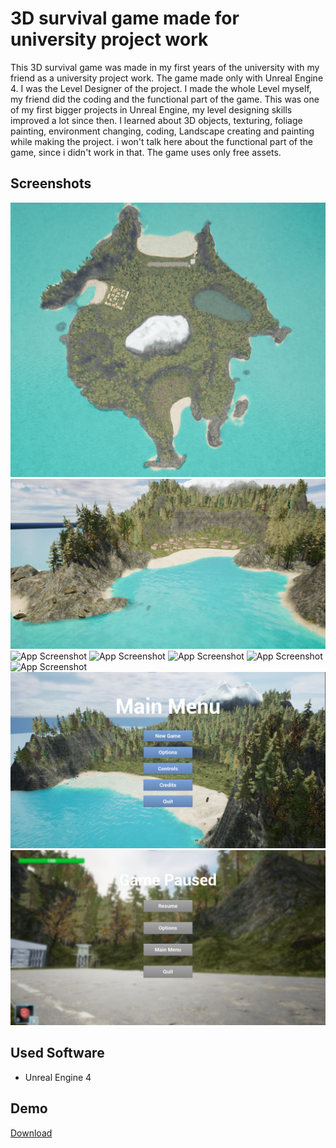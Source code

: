 # 3D survival game made for university project work
This 3D survival game was made in my first years of the university with my friend as a university project work. The game made only with Unreal Engine 4. I was the Level Designer of the project.
I made the whole Level myself, my friend did the coding and the functional part of the game. This was one of my first bigger projects in Unreal Engine, my level designing skills improved a lot since then.
I learned about 3D objects, texturing, foliage painting, environment changing, coding, Landscape creating and painting while making the project. i won't talk here about the functional part of the game, since i didn't work in that.
The game uses only free assets.

## Screenshots
![App Screenshot](Images/HighresScreenshot00004.png)
![App Screenshot](Images/HighresScreenshot00000.png)
![App Screenshot](Images/HighresScreenshot00005.png)
![App Screenshot](Images/HighresScreenshot00001.png)
![App Screenshot](Images/HighresScreenshot00002.png)
![App Screenshot](Images/HighresScreenshot00003.png)
![App Screenshot](Images/HighresScreenshot00006.png)
![App Screenshot](Images/HighresScreenshot00007.png)
![App Screenshot](Images/HighresScreenshot00008.png)

## Used Software
- Unreal Engine 4

## Demo
<a href="https://mega.nz/file/vcICnQjS#uAXuvL6bdGTBpByoOhT_lhqyuPLWtOi-TEYMUXlF1qo">Download</a>
